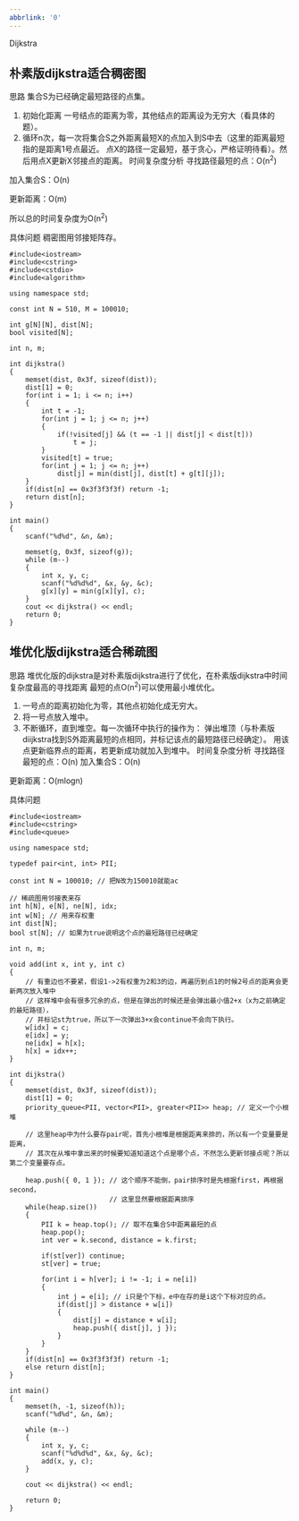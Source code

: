 ```yaml
---
abbrlink: '0'
---
```

Dijkstra
## 朴素版dijkstra适合稠密图
思路
集合S为已经确定最短路径的点集。
1. 初始化距离
一号结点的距离为零，其他结点的距离设为无穷大（看具体的题）。
2. 循环n次，每一次将集合S之外距离最短X的点加入到S中去（这里的距离最短指的是距离1号点最近。
点X的路径一定最短，基于贪心，严格证明待看）。然后用点X更新X邻接点的距离。
时间复杂度分析
寻找路径最短的点：O(n<sup>2</sup>)

加入集合S：O(n)

更新距离：O(m)

所以总的时间复杂度为O(n<sup>2</sup>)

具体问题
稠密图用邻接矩阵存。
~~~
#include<iostream>
#include<cstring>
#include<cstdio>
#include<algorithm>

using namespace std;

const int N = 510, M = 100010;

int g[N][N], dist[N];
bool visited[N];

int n, m;

int dijkstra()
{
    memset(dist, 0x3f, sizeof(dist));
    dist[1] = 0;
    for(int i = 1; i <= n; i++)
    {
        int t = -1;
        for(int j = 1; j <= n; j++)
        {
            if(!visited[j] && (t == -1 || dist[j] < dist[t]))
                t = j;
        }
        visited[t] = true;
        for(int j = 1; j <= n; j++)
            dist[j] = min(dist[j], dist[t] + g[t][j]);
    }
    if(dist[n] == 0x3f3f3f3f) return -1;
    return dist[n];
}

int main()
{
    scanf("%d%d", &n, &m);

    memset(g, 0x3f, sizeof(g));
    while (m--)
    {
        int x, y, c;
        scanf("%d%d%d", &x, &y, &c);
        g[x][y] = min(g[x][y], c);
    }
    cout << dijkstra() << endl;
    return 0;
}
~~~
## 堆优化版dijkstra适合稀疏图
思路
堆优化版的dijkstra是对朴素版dijkstra进行了优化，在朴素版dijkstra中时间复杂度最高的寻找距离
最短的点O(n<sup>2</sup>)可以使用最小堆优化。
1. 一号点的距离初始化为零，其他点初始化成无穷大。
2. 将一号点放入堆中。
3. 不断循环，直到堆空。每一次循环中执行的操作为：
    弹出堆顶（与朴素版diijkstra找到S外距离最短的点相同，并标记该点的最短路径已经确定）。
    用该点更新临界点的距离，若更新成功就加入到堆中。
时间复杂度分析
寻找路径最短的点：O(n)
加入集合S：O(n)

更新距离：O(mlogn)

具体问题
~~~
#include<iostream>
#include<cstring>
#include<queue>

using namespace std;

typedef pair<int, int> PII;

const int N = 100010; // 把N改为150010就能ac

// 稀疏图用邻接表来存
int h[N], e[N], ne[N], idx;
int w[N]; // 用来存权重
int dist[N];
bool st[N]; // 如果为true说明这个点的最短路径已经确定

int n, m;

void add(int x, int y, int c)
{
    // 有重边也不要紧，假设1->2有权重为2和3的边，再遍历到点1的时候2号点的距离会更新两次放入堆中
    // 这样堆中会有很多冗余的点，但是在弹出的时候还是会弹出最小值2+x（x为之前确定的最短路径），
    // 并标记st为true，所以下一次弹出3+x会continue不会向下执行。
    w[idx] = c;
    e[idx] = y;
    ne[idx] = h[x]; 
    h[x] = idx++;
}

int dijkstra()
{
    memset(dist, 0x3f, sizeof(dist));
    dist[1] = 0;
    priority_queue<PII, vector<PII>, greater<PII>> heap; // 定义一个小根堆
    
    // 这里heap中为什么要存pair呢，首先小根堆是根据距离来排的，所以有一个变量要是距离，
    // 其次在从堆中拿出来的时候要知道知道这个点是哪个点，不然怎么更新邻接点呢？所以第二个变量要存点。
    
    heap.push({ 0, 1 }); // 这个顺序不能倒，pair排序时是先根据first，再根据second，
                         // 这里显然要根据距离排序
    while(heap.size())
    {
        PII k = heap.top(); // 取不在集合S中距离最短的点
        heap.pop();
        int ver = k.second, distance = k.first;

        if(st[ver]) continue;
        st[ver] = true;

        for(int i = h[ver]; i != -1; i = ne[i])
        {
            int j = e[i]; // i只是个下标，e中在存的是i这个下标对应的点。
            if(dist[j] > distance + w[i])
            {
                dist[j] = distance + w[i];
                heap.push({ dist[j], j });
            }
        }
    }
    if(dist[n] == 0x3f3f3f3f) return -1;
    else return dist[n];
}

int main()
{
    memset(h, -1, sizeof(h));
    scanf("%d%d", &n, &m);

    while (m--)
    {
        int x, y, c;
        scanf("%d%d%d", &x, &y, &c);
        add(x, y, c);
    }

    cout << dijkstra() << endl;

    return 0;
}
~~~